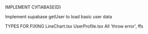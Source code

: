 
IMPLEMENT СУПАBASE(D)

Implement supabase getUser to load basic user data






TYPES FOR FIXING
LineChart.tsx
UserProfile.tsx
All 'throw error', ffs